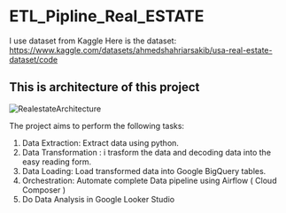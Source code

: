 # ETL_Pipline_Real_ESTATE

I use dataset from Kaggle 
Here is the dataset: https://www.kaggle.com/datasets/ahmedshahriarsakib/usa-real-estate-dataset/code

## This is architecture of this project
![RealestateArchitecture](https://github.com/user-attachments/assets/f2a8a894-22f1-492f-83c2-897207544b52)

The project aims to perform the following tasks:

1. Data Extraction: Extract data using python.
2. Data Transformation : i trasform the data and decoding data into the easy reading form.
3. Data Loading: Load transformed data into Google BigQuery tables.
4. Orchestration: Automate complete Data pipeline using Airflow ( Cloud Composer )
5. Do Data Analysis in Google Looker Studio

